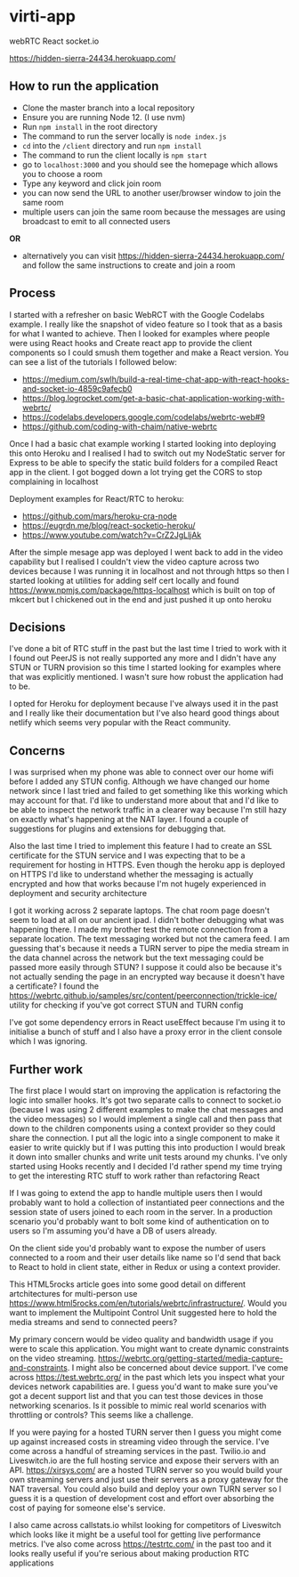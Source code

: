 # virti-app
webRTC React socket.io

https://hidden-sierra-24434.herokuapp.com/

## How to run the application
- Clone the master branch into a local repository
- Ensure you are running Node 12. (I use nvm) 
- Run `npm install` in the root directory
- The command to run the server locally is `node index.js`
- `cd` into the `/client` directory and run `npm install`
- The command to run the client locally is `npm start`
- go to `localhost:3000` and you should see the homepage which allows you to choose a room
- Type any keyword and click join room
- you can now send the URL to another user/browser window to join the same room
- multiple users can join the same room because the messages are using broadcast to emit to all connected users

**OR**
- alternatively you can visit https://hidden-sierra-24434.herokuapp.com/ and follow the same instructions to create and join a room

 
## Process
I started with a refresher on basic WebRCT with the Google Codelabs example. I really like the snapshot of video feature so I took that as a basis for what I wanted to achieve. Then I looked for examples where people were using React hooks and Create react app to provide the client components so I could smush them together and make a React version. You can see a list of the tutorials I followed below:

- https://medium.com/swlh/build-a-real-time-chat-app-with-react-hooks-and-socket-io-4859c9afecb0
- https://blog.logrocket.com/get-a-basic-chat-application-working-with-webrtc/
- https://codelabs.developers.google.com/codelabs/webrtc-web#9
- https://github.com/coding-with-chaim/native-webrtc

Once I had a basic chat example working I started looking into deploying this onto Heroku and I realised I had to switch out my NodeStatic server for Express to be able to specify the static build folders for a compiled React app in the client. I got bogged down a lot trying get the CORS to stop complaining in localhost

Deployment examples for React/RTC to heroku:
- https://github.com/mars/heroku-cra-node
- https://eugrdn.me/blog/react-socketio-heroku/
- https://www.youtube.com/watch?v=CrZ2JgLljAk

After the simple mesage app was deployed I went back to add in the video capability but I realised I couldn't view the video capture across two devices because I was running it in localhost and not through https so then I started looking at utilities for adding self cert locally and found https://www.npmjs.com/package/https-localhost which is built on top of mkcert but I chickened out in the end and just pushed it up onto heroku

## Decisions
I've done a bit of RTC stuff in the past but the last time I tried to work with it I found out PeerJS is not really supported any more and I didn't have any STUN or TURN provision so this time I started looking for examples where that was explicitly mentioned. I wasn't sure how robust the application had to be. 

I opted for Heroku for deployment because I've always used it in the past and I really like their documentation but I've also heard good things about netlify which seems very popular with the React community. 

## Concerns
I was surprised when my phone was able to connect over our home wifi before I added any STUN config. Although we have changed our home network since I last tried and failed to get something like this working which may account for that. I'd like to understand more about that and I'd like to be able to inspect the network traffic in a clearer way because I'm still hazy on exactly what's happening at the NAT layer. I found a couple of suggestions for plugins and extensions for debugging that.

Also the last time I tried to implement this feature I had to create an SSL certificate for the STUN service and I was expecting that to be a requirement for hosting in HTTPS. Even though the heroku app is deployed on HTTPS I'd like to understand whether the messaging is actually encrypted and how that works because I'm not hugely experienced in deployment and security architecture

I got it working across 2 separate laptops. The chat room page doesn't seem to load at all on our ancient ipad. I didn't bother debugging what was happening there. I made my brother test the remote connection from a separate location. The text messaging worked but not the camera feed. I am guessing that's because it needs a TURN server to pipe the media stream in the data channel across the network but the text messaging could be passed more easily through STUN? I suppose it could also be because it's not actually sending the page in an encrypted way because it doesn't have a certificate? I found the https://webrtc.github.io/samples/src/content/peerconnection/trickle-ice/ utility for checking if you've got correct STUN and TURN config

I've got some dependency errors in React useEffect because I'm using it to initialise a bunch of stuff and I also have a proxy error in the client console which I was ignoring. 

##  Further work
The first place I would start on improving the application is refactoring the logic into smaller hooks. It's got two separate calls to connect to socket.io (because I was using 2 different examples to make the chat messages and the video messages) so I would implement a single call and then pass that down to the children components using a context provider so they could share the connection. I put all the logic into a single component to make it easier to write quickly but if I was putting this into production I would break it down into smaller chunks and write unit tests around my chunks. I've only started using Hooks recently and I decided I'd rather spend my time trying to get the interesting RTC stuff to work rather than refactoring React

If I was going to extend the app to handle multiple users then I would probably want to hold a collection of instantiated peer connections and the session state of users joined to each room in the server. In a production scenario you'd probably want to bolt some kind of authentication on to users so I'm assuming you'd have a DB of users already.

On the client side you'd probably want to expose the number of users connected to a room and their user details like name so I'd send that back to React to hold in client state, either in Redux or using a context provider.

This HTML5rocks article goes into some good detail on different artchitectures for multi-person use https://www.html5rocks.com/en/tutorials/webrtc/infrastructure/. Would you want to implement the Multipoint Control Unit suggested here to hold the media streams and send to connected peers?

My primary concern would be video quality and bandwidth usage if you were to scale this application. You might want to create dynamic constraints on the video streaming. https://webrtc.org/getting-started/media-capture-and-constraints. I might also be concerned about device support. I've come across https://test.webrtc.org/ in the past which lets you inspect what your devices network capabilities are. I guess you'd want to make sure you've got a decent support list and that you can test those devices in those networking scenarios. Is it possible to mimic real world scenarios with throttling or controls? This seems like a challenge. 

If you were paying for a hosted TURN server then I guess you might come up against increased costs in streaming video through the service. I've come across a handful of streaming services in the past. Twilio.io and Liveswitch.io are the full hosting service and expose their servers with an API. https://xirsys.com/ are a hosted TURN server so you would build your own streaming servers and just use their servers as a proxy gateway for the NAT traversal. You could also build and deploy your own TURN server so I guess it is a question of development cost and effort over absorbing the cost of paying for someone else's service. 

I also came across callstats.io whilst looking for competitors of Liveswitch which looks like it might be a useful tool for getting live performance metrics. I've also come across https://testrtc.com/ in the past too and it looks really useful if you're serious about making production RTC applications
